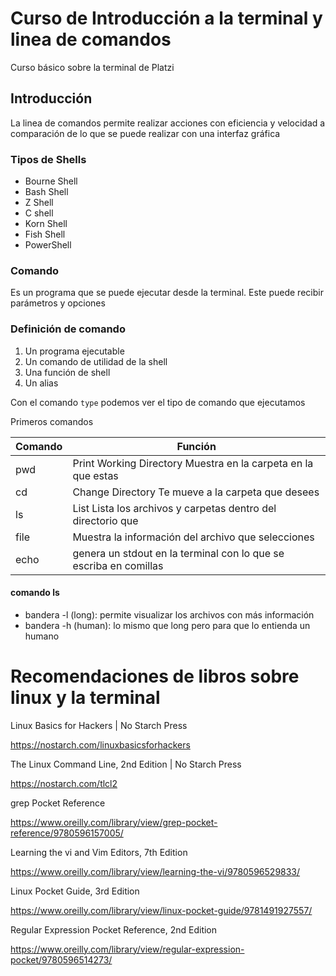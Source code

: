 # Curso de Introducción a la terminal y linea de comandos

Curso básico sobre la terminal de Platzi

## Introducción

La linea de comandos permite realizar acciones con eficiencia y velocidad a comparación de lo que se puede realizar con una interfaz gráfica

### Tipos de Shells

- Bourne Shell
- Bash Shell
- Z Shell
- C shell
- Korn Shell
- Fish Shell
- PowerShell

### Comando

Es un programa que se puede ejecutar desde la terminal. Este puede recibir parámetros y opciones

### Definición de comando
1. Un programa ejecutable
2. Un comando de utilidad de la shell
3. Una función de shell
4. Un alias

Con el comando `type` podemos ver el tipo de comando que ejecutamos

Primeros comandos

|Comando     |Función|
|------------|-------|
|pwd         |Print Working Directory Muestra en la carpeta en la que estas |
|cd          |Change Directory Te mueve a la carpeta que desees             |
|ls          |List Lista los archivos y carpetas dentro del directorio que  |selecciones
|file        |Muestra la información del archivo que selecciones            |
|echo        |genera un stdout en la terminal con lo que se escriba en comillas|

#### comando ls

- bandera -l (long): permite visualizar los archivos con más información
- bandera -h (human): lo mismo que long pero para que lo entienda un humano

# Recomendaciones de libros sobre linux y la terminal
Linux Basics for Hackers | No Starch Press

https://nostarch.com/linuxbasicsforhackers

The Linux Command Line, 2nd Edition | No Starch Press

https://nostarch.com/tlcl2

grep Pocket Reference

https://www.oreilly.com/library/view/grep-pocket-reference/9780596157005/

Learning the vi and Vim Editors, 7th Edition

https://www.oreilly.com/library/view/learning-the-vi/9780596529833/

Linux Pocket Guide, 3rd Edition

https://www.oreilly.com/library/view/linux-pocket-guide/9781491927557/

Regular Expression Pocket Reference, 2nd Edition

https://www.oreilly.com/library/view/regular-expression-pocket/9780596514273/